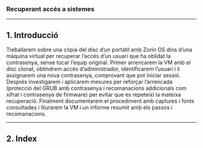 ### Recuperant accés a sistemes

---

## 1. Introducció

Treballarem sobre una còpia del disc d’un portàtil amb Zorin OS dins d’una màquina virtual per recuperar l’accés d’un usuari que ha oblidat la contrasenya, sense tocar l’equip original. Primer arrencarem la VM amb el disc clonat, obtindrem accés d’administrador, identificarem l’usuari i li assignarem una nova contrasenya, comprovant que pot iniciar sessió. Després investigarem i aplicarem mesures per reforçar l’arrencada (protecció del GRUB amb contrasenya i recomanacions addicionals com xifrat i contrasenya de firmware) per evitar que es repeteixi la mateixa recuperació. Finalment documentarem el procediment amb captures i fonts consultades i lliurarem la VM i un informe resumit amb els passos i recomanacions.

---

## 2. Index
